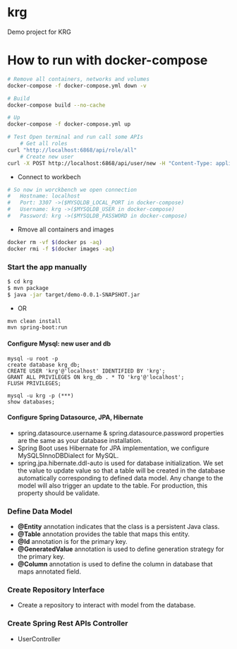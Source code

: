 # krg
 Demo project for KRG

# How to run with docker-compose
```sh
# Remove all containers, networks and volumes
docker-compose -f docker-compose.yml down -v

# Build
docker-compose build --no-cache

# Up
docker-compose -f docker-compose.yml up

# Test Open terminal and run call some APIs
    # Get all roles
curl "http://localhost:6868/api/role/all"
    # Create new user
curl -X POST http://localhost:6868/api/user/new -H "Content-Type: application/json" -d '{"id": 12, "version": 23, "name": "testName"}'
```
- Connect to workbech
```sh
# So now in worckbench we open connection 
#   Hostname: localhost
#   Port: 3307 ->($MYSQLDB_LOCAL_PORT in docker-compose)
#   Username: krg ->($MYSQLDB_USER in docker-compose)
#   Password: krg ->($MYSQLDB_PASSWORD in docker-compose)
```

- Rmove all containers and images
```sh
docker rm -vf $(docker ps -aq)
docker rmi -f $(docker images -aq)
```

### Start the app manually

```sh
$ cd krg
$ mvn package 
$ java -jar target/demo-0.0.1-SNAPSHOT.jar
```
- OR

```sh
mvn clean install
mvn spring-boot:run
```

#### Configure Mysql: new user and db
```
mysql -u root -p
create database krg_db;
CREATE USER 'krg'@'localhost' IDENTIFIED BY 'krg';
GRANT ALL PRIVILEGES ON krg_db . * TO 'krg'@'localhost';
FLUSH PRIVILEGES;
```

```
mysql -u krg -p (***)
show databases;
```

#### Configure Spring Datasource, JPA, Hibernate

- spring.datasource.username & spring.datasource.password properties are the same as your database installation.
- Spring Boot uses Hibernate for JPA implementation, we configure MySQL5InnoDBDialect for MySQL.
- spring.jpa.hibernate.ddl-auto is used for database initialization. 
We set the value to update value so that a table will be created in the database automatically corresponding to defined data model. Any change to the model will also trigger an update to the table. For production, this property should be validate.

### Define Data Model

- **@Entity** annotation indicates that the class is a persistent Java class.
- **@Table** annotation provides the table that maps this entity.
- **@Id** annotation is for the primary key.
- **@GeneratedValue** annotation is used to define generation strategy for the primary key.
- **@Column** annotation is used to define the column in database that maps annotated field.

### Create Repository Interface

- Create a repository to interact with model from the database.

### Create Spring Rest APIs Controller

- UserController 
